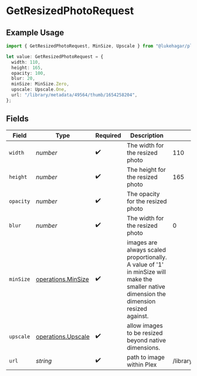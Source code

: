 # GetResizedPhotoRequest

## Example Usage

```typescript
import { GetResizedPhotoRequest, MinSize, Upscale } from "@lukehagar/plexjs/sdk/models/operations";

let value: GetResizedPhotoRequest = {
  width: 110,
  height: 165,
  opacity: 100,
  blur: 20,
  minSize: MinSize.Zero,
  upscale: Upscale.One,
  url: "/library/metadata/49564/thumb/1654258204",
};
```

## Fields

| Field                                                                                                                                    | Type                                                                                                                                     | Required                                                                                                                                 | Description                                                                                                                              | Example                                                                                                                                  |
| ---------------------------------------------------------------------------------------------------------------------------------------- | ---------------------------------------------------------------------------------------------------------------------------------------- | ---------------------------------------------------------------------------------------------------------------------------------------- | ---------------------------------------------------------------------------------------------------------------------------------------- | ---------------------------------------------------------------------------------------------------------------------------------------- |
| `width`                                                                                                                                  | *number*                                                                                                                                 | :heavy_check_mark:                                                                                                                       | The width for the resized photo                                                                                                          | 110                                                                                                                                      |
| `height`                                                                                                                                 | *number*                                                                                                                                 | :heavy_check_mark:                                                                                                                       | The height for the resized photo                                                                                                         | 165                                                                                                                                      |
| `opacity`                                                                                                                                | *number*                                                                                                                                 | :heavy_check_mark:                                                                                                                       | The opacity for the resized photo                                                                                                        |                                                                                                                                          |
| `blur`                                                                                                                                   | *number*                                                                                                                                 | :heavy_check_mark:                                                                                                                       | The width for the resized photo                                                                                                          | 0                                                                                                                                        |
| `minSize`                                                                                                                                | [operations.MinSize](../../../sdk/models/operations/minsize.md)                                                                          | :heavy_check_mark:                                                                                                                       | images are always scaled proportionally. A value of '1' in minSize will make the smaller native dimension the dimension resized against. |                                                                                                                                          |
| `upscale`                                                                                                                                | [operations.Upscale](../../../sdk/models/operations/upscale.md)                                                                          | :heavy_check_mark:                                                                                                                       | allow images to be resized beyond native dimensions.                                                                                     |                                                                                                                                          |
| `url`                                                                                                                                    | *string*                                                                                                                                 | :heavy_check_mark:                                                                                                                       | path to image within Plex                                                                                                                | /library/metadata/49564/thumb/1654258204                                                                                                 |